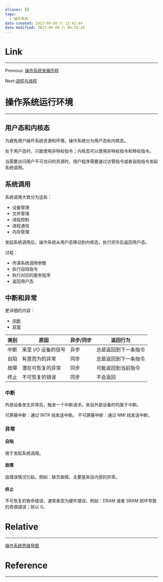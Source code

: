 ```yaml
---
aliases: []
tags:
  - 操作系统
date created: 2023-09-09 六 12:43:44
date modified: 2023-09-09 六 04:58:20
---
```


# Link

---

Previous: [操作系统发展历程](操作系统发展历程.md)

Next:[进程与线程](A-Premanent/408/操作系统/进程与线程.md)

# 操作系统运行环境

---

## 用户态和内核态

为避免用户破坏系统资源和环境，操作系统分为用户态和内核态。

处于用户态时，只能使用非特权指令；内核态可以使用非特权指令和特权指令。

当需要访问用户不可访问的资源时，用户程序需要通过访管指令或者自陷指令发起系统调用。

## 系统调用

系统调用大致分为这些：

- 设备管理
- 文件管理
- 进程控制
- 进程通信
- 内存管理

发起系统调用后，操作系统从用户态移动到内核态，执行完毕后返回用户态。

过程：

- 传递系统调用参数
- 执行自陷指令
- 执行对应的服务程序
- 返回用户态

## 中断和异常

更详细的内容：

- [中断](中断.md)
- [异常](异常.md)

| 类别 | 原因                | 异步/同步 | 返回行为             |
| ---- | ------------------- | --------- | -------------------- |
| 中断 | 来至 I/O 设备的信号 | 异步      | 总是返回到下一条指令 |
| 自陷 | 有意而为的异常      | 同步      | 总是返回到下一条指令 |
| 故障 | 潜在可恢复的异常    | 同步      | 可能返回到当前指令   |
| 终止 | 不可恢复的错误      | 同步      | 不会返回             |

### 中断

外部设备发生异常后，触发一个中断请求。来自外部设备的均属于中断。

可屏蔽中断：通过 INTR 线发送中断。
不可屏蔽中断：通过 NMI 线发送中断。

### 异常

#### 自陷

用于发起系统调用。

#### 故障

由错误情况引起，例如：缺页故障。主要是来自内部的异常。

#### 终止

不可恢复的致命错误，通常表现为硬件错误，例如：DRAM 或者 SRAM 损坏导致的奇偶错误；除以 0。

# Relative

---

[操作系统思维导图](操作系统思维导图.md)

# Reference

---
